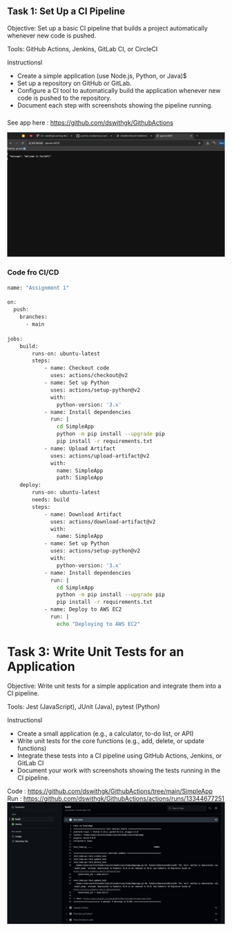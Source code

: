 ## Task 1: Set Up a CI Pipeline

Objective: Set up a basic CI pipeline that builds a project automatically whenever new code is pushed.

Tools: GitHub Actions, Jenkins, GitLab CI, or CircleCI

Instructionsl
- Create a simple application (use Node.js, Python, or Java)$
- Set up a repository on GitHub or GitLab.
- Configure a CI tool to automatically build the application whenever new code is pushed to the repository.
- Document each step with screenshots showing the pipeline running.


###
See app here : https://github.com/dswithgk/GithubActions

<img src = "image.png">

### Code fro CI/CD
```bash
name: "Assignment 1"

on:
  push:
    branches:
      - main

jobs:
    build:
        runs-on: ubuntu-latest
        steps:
            - name: Checkout code
              uses: actions/checkout@v2
            - name: Set up Python
              uses: actions/setup-python@v2
              with:
                python-version: '3.x'
            - name: Install dependencies
              run: |
                cd SimpleApp
                python -m pip install --upgrade pip
                pip install -r requirements.txt
            - name: Upload Artifact
              uses: actions/upload-artifact@v2
              with:
                name: SimpleApp
                path: SimpleApp
    deploy:
        runs-on: ubuntu-latest
        needs: build
        steps:
            - name: Download Artifact
              uses: actions/download-artifact@v2
              with:
                name: SimpleApp
            - name: Set up Python
              uses: actions/setup-python@v2
              with:
                python-version: '3.x'
            - name: Install dependencies
              run: |
                cd SimpleApp
                python -m pip install --upgrade pip
                pip install -r requirements.txt
            - name: Deploy to AWS EC2
              run: |
                echo "Deploying to AWS EC2"
```



# Task 3: Write Unit Tests for an Application

Objective: Write unit tests for a simple application and integrate them into a CI pipeline.

Tools: Jest (JavaScript), JUnit (Java), pytest (Python)


Instructionsl
- Create a small application (e.g., a calculator, to-do list, or API)
- Write unit tests for the core functions (e.g., add, delete, or update functions)
- Integrate these tests into a CI pipeline using GitHub Actions, Jenkins, or GitLab CI
- Document your work with screenshots showing the tests running in the CI pipeline.

Code : https://github.com/dswithgk/GithubActions/tree/main/SimpleApp
Run : https://github.com/dswithgk/GithubActions/actions/runs/13344677251
<img src="image-1.png">



